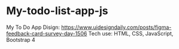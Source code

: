 # My-todo-list-app-js
My To Do App  Disign: https://www.uidesigndaily.com/posts/figma-feedback-card-survey-day-1506 Tech use: HTML, CSS, JavaScript, Bootstrap 4
